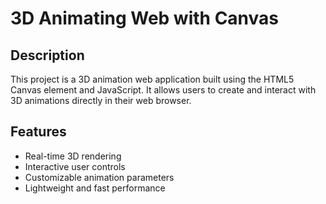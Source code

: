 <h1>3D Animating Web with Canvas</h1>
<h2>Description</h2>
This project is a 3D animation web application built using the HTML5 Canvas element and JavaScript. It allows users to create and interact with 3D animations directly in their web browser.

<h2>Features</h2>
<ul>

<li>Real-time 3D rendering</li>
<li>Interactive user controls</li>
<li>Customizable animation parameters</li>
<li>Lightweight and fast performance</li>
</ul>






